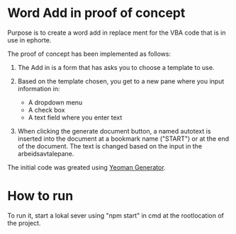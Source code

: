 # Word Add in proof of concept

Purpose is to create a word add in replace ment for the VBA code that is in use in ephorte.

The proof of concept has been implemented as follows: 
    
1. The Add in is a form that has asks you to choose a template to use.
2. Based on the template chosen, you get to a new pane where you input information in:
    * A dropdown menu
    * A check box
    * A text field where you enter text

2. When clicking the generate document button, a named autotext is inserted into the document at a bookmark name ("START") or at the end of the document. The text is changed based on the input in the arbeidsavtalepane.


The initial code was greated using [Yeoman Generator](https://learn.microsoft.com/en-us/office/dev/add-ins/develop/yeoman-generator-overview).

# How to run

To run it, start a lokal sever using "npm start" in cmd at the rootlocation of the project.
